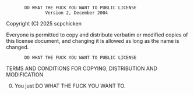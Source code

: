            DO WHAT THE FUCK YOU WANT TO PUBLIC LICENSE
                   Version 2, December 2004
 
Copyright (C) 2025 scpchicken

Everyone is permitted to copy and distribute verbatim or modified
copies of this license document, and changing it is allowed as long
as the name is changed.
 
           DO WHAT THE FUCK YOU WANT TO PUBLIC LICENSE
  TERMS AND CONDITIONS FOR COPYING, DISTRIBUTION AND MODIFICATION

 0. You just DO WHAT THE FUCK YOU WANT TO.
